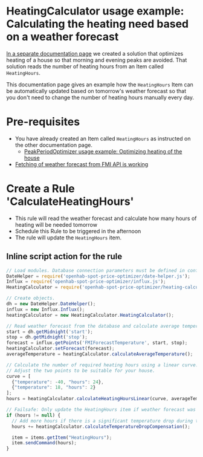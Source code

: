 # HeatingCalculator usage example: Calculating the heating need based on a weather forecast
[In a separate documentation page](https://github.com/masipila/openhab-spot-price-optimizer/blob/main/doc/Heating-contol-points-example.md) we created a solution that optimizes heating of a house so that morning and evening peaks are avoided. That solution reads the number of heating hours from an Item called `HeatingHours`.

This documentation page gives an example how the `HeatingHours` Item can be automatically updated based on tomorrow's weather forecast so that you don't need to change the number of heating hours manually every day.

# Pre-requisites
- You have already created an Item called `HeatingHours` as instructed on the other documentation page.
  - [PeakPeriodOptimizer usage example: Optimizing heating of the house](https://github.com/masipila/openhab-spot-price-optimizer/blob/main/doc/Heating-contol-points-example.md)
- [Fetching of weather forecast from FMI API is working](https://github.com/masipila/openhab-spot-price-optimizer/blob/main/doc/FMI-example.md)
 
# Create a Rule 'CalculateHeatingHours'
- This rule will read the weather forecast and calculate how many hours of heating will be needed tomorrow
- Schedule this Rule to be triggered in the afternoon
- The rule will update the `HeatingHours` item.

## Inline script action for the rule
```Javascript
// Load modules. Database connection parameters must be defined in config.js.
DateHelper = require('openhab-spot-price-optimizer/date-helper.js');
Influx = require('openhab-spot-price-optimizer/influx.js');
HeatingCalculator = require('openhab-spot-price-optimizer/heating-calculator.js');

// Create objects.
dh = new DateHelper.DateHelper();
influx = new Influx.Influx();
heatingCalculator = new HeatingCalculator.HeatingCalculator();

// Read weather forecast from the database and calculate average temperature.
start = dh.getMidnight('start');
stop = dh.getMidnight('stop');
forecast = influx.getPoints('FMIForecastTemperature', start, stop);
heatingCalculator.setForecast(forecast);
averageTemperature = heatingCalculator.calculateAverageTemperature();

// Calculate the number of required heating hours using a linear curve.
// Adjust the two points to be suitable for your house.
curve = [
  {"temperature": -40, "hours": 24},
  {"temperature": 18, "hours": 2}
];
hours = heatingCalculator.calculateHeatingHoursLinear(curve, averageTemperature);

// Failsafe: Only update the HeatingHours item if weather forecast was available.
if (hours != null) {
  // Add more hours if there is a significant temperature drop during the day.
  hours += heatingCalculator.calculateTemperatureDropCompensation();

  item = items.getItem("HeatingHours");
  item.sendCommand(hours);
}
```
